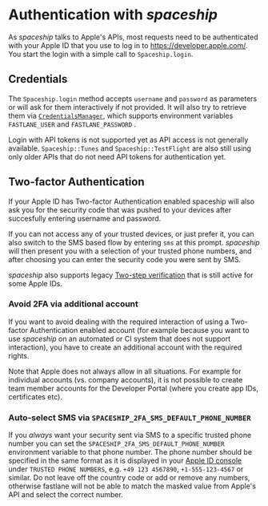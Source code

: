 # Authentication with _spaceship_

As _spaceship_ talks to Apple's APIs, most requests need to be authenticated with your Apple ID that you use to log in to https://developer.apple.com/. You start the login with a simple call to `Spaceship.login`.

## Credentials

The `Spaceship.login` method accepts `username` and `password` as parameters or will ask for them interactively if not provided. It will also try to retrieve them via [`CredentialsManager`](https://github.com/fastlane/fastlane/tree/master/credentials_manager), which supports environment variables `FASTLANE_USER` and `FASTLANE_PASSWORD` .

Login with API tokens is not supported yet as API access is not generally available. `Spaceship::Tunes` and `Spaceship::TestFlight` are also still using only older APIs that do not need API tokens for authentication yet.

## Two-factor Authentication

If your Apple ID has Two-factor Authentication enabled spaceship will also ask you for the security code that was pushed to your devices after succesfully entering username and password.

If you can not access any of your trusted devices, or just prefer it, you can also switch to the SMS based flow by entering `sms` at this prompt. _spaceship_ will then present you with a selection of your trusted phone numbers, and after choosing you can enter the security code you were sent by SMS.

_spaceship_ also supports legacy [Two-step verification](https://support.apple.com/en-us/HT204152) that is still active for some Apple IDs.

### Avoid 2FA via additional account

If you want to avoid dealing with the required interaction of using a Two-factor Authentication enabled account (for example because you want to use _spaceship_ on an automated or CI system that does not support interaction), you have to create an additional account with the required rights.

Note that Apple does not always allow in all situations. For example for individual accounts (vs. company accounts), it is not possible to create team member accounts for the Developer Portal (where you create app IDs, certificates etc).

### Auto-select SMS via `SPACESHIP_2FA_SMS_DEFAULT_PHONE_NUMBER`

If you _always_ want your security sent via SMS to a specific trusted phone number you can set the `SPACESHIP_2FA_SMS_DEFAULT_PHONE_NUMBER` environment variable to that phone number. The phone number should be specified in the same format as it is displayed in your [Apple ID console](https://appleid.apple.com/) under `TRUSTED PHONE NUMBERS`, e.g. `+49 123 4567890`, `+1-555-123-4567` or similar. Do not leave off the country code or add or remove any numbers, otherwise fastlane will not be able to match the masked value from Apple's API and select the correct number.


